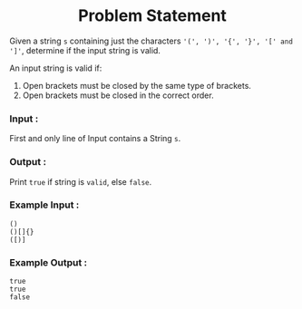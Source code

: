 <h1 align="center">Problem Statement</h1>

Given a string `s` containing just the characters `'(', ')', '{', '}', '[' and ']'`, determine if the input string is valid.

An input string is valid if:
<ol>
  <li>Open brackets must be closed by the same type of brackets.</li>
  <li>Open brackets must be closed in the correct order.</li>
</ol>

### Input :

First and only line of Input contains a String `s`. 

### Output :

Print `true` if string is `valid`, else `false`.

### Example Input :
```
()
()[]{}
([)]
```

### Example Output :
```
true
true
false
```
